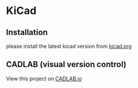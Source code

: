 # KiCad

## Installation

please install the latest kicad version from [kicad.org](https://www.kicad.org/download/)

## CADLAB (visual version control)
View this project on [CADLAB.io](https://cadlab.io/project/26616)
